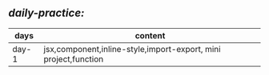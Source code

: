 ## _daily-practice:_

| days  | content                                                         |
| ----- | --------------------------------------------------------------- |
| day-1 | jsx,component,inline-style,import-export, mini project,function |
